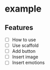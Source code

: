 # example

## Features

- [ ] How to use
- [ ] Use scaffold
- [ ] Add button
- [ ] Insert image
- [ ] Insert emotions